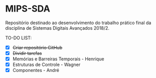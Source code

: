 # MIPS-SDA

Repositório destinado ao desenvolvimento do trabalho prático final da disciplina de Sistemas Digitais Avançados 2018/2.

TO-DO LIST:

- [x] ~~Criar repositório GitHub~~
- [x] ~~Dividir tarefas~~
- [x] Memórias e Barreiras Temporais - Henrique
- [x] Estruturas de Controle - Wagner
- [x] Componentes - André
